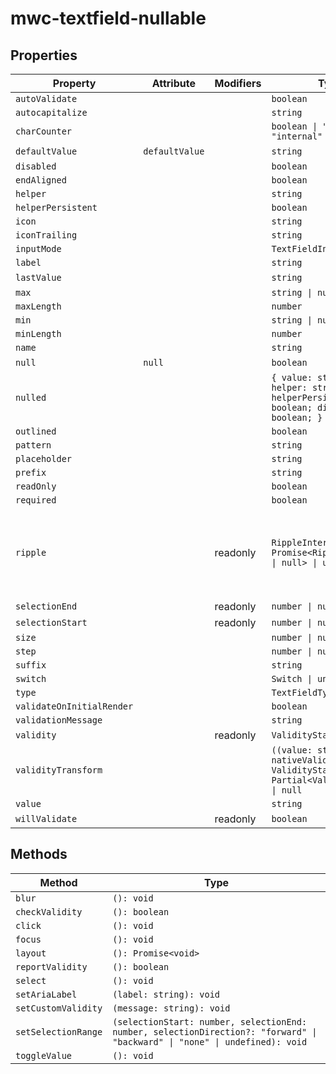 # mwc-textfield-nullable

## Properties

| Property                  | Attribute      | Modifiers | Type                                             | Default                                          | Description                                      |
|---------------------------|----------------|-----------|--------------------------------------------------|--------------------------------------------------|--------------------------------------------------|
| `autoValidate`            |                |           | `boolean`                                        |                                                  |                                                  |
| `autocapitalize`          |                |           | `string`                                         |                                                  |                                                  |
| `charCounter`             |                |           | `boolean \| "external" \| "internal"`            |                                                  |                                                  |
| `defaultValue`            | `defaultValue` |           | `string`                                         | ""                                               |                                                  |
| `disabled`                |                |           | `boolean`                                        |                                                  |                                                  |
| `endAligned`              |                |           | `boolean`                                        |                                                  |                                                  |
| `helper`                  |                |           | `string`                                         |                                                  |                                                  |
| `helperPersistent`        |                |           | `boolean`                                        |                                                  |                                                  |
| `icon`                    |                |           | `string`                                         |                                                  |                                                  |
| `iconTrailing`            |                |           | `string`                                         |                                                  |                                                  |
| `inputMode`               |                |           | `TextFieldInputMode`                             |                                                  |                                                  |
| `label`                   |                |           | `string`                                         |                                                  |                                                  |
| `lastValue`               |                |           | `string`                                         | ""                                               |                                                  |
| `max`                     |                |           | `string \| number`                               |                                                  |                                                  |
| `maxLength`               |                |           | `number`                                         |                                                  |                                                  |
| `min`                     |                |           | `string \| number`                               |                                                  |                                                  |
| `minLength`               |                |           | `number`                                         |                                                  |                                                  |
| `name`                    |                |           | `string`                                         |                                                  |                                                  |
| `null`                    | `null`         |           | `boolean`                                        | false                                            |                                                  |
| `nulled`                  |                |           | `{ value: string; helper: string; helperPersistent: boolean; disabled: boolean; }` | {"helper":"helper","helperPersistent":"helperPersistent","disabled":"disabled"} |                                                  |
| `outlined`                |                |           | `boolean`                                        |                                                  |                                                  |
| `pattern`                 |                |           | `string`                                         |                                                  |                                                  |
| `placeholder`             |                |           | `string`                                         |                                                  |                                                  |
| `prefix`                  |                |           | `string`                                         |                                                  |                                                  |
| `readOnly`                |                |           | `boolean`                                        |                                                  |                                                  |
| `required`                |                |           | `boolean`                                        |                                                  |                                                  |
| `ripple`                  |                | readonly  | `RippleInterface \| Promise<RippleInterface \| null> \| undefined` |                                                  | Implement ripple getter for Ripple integration with mwc-formfield |
| `selectionEnd`            |                | readonly  | `number \| null`                                 |                                                  |                                                  |
| `selectionStart`          |                | readonly  | `number \| null`                                 |                                                  |                                                  |
| `size`                    |                |           | `number \| null`                                 |                                                  |                                                  |
| `step`                    |                |           | `number \| null`                                 |                                                  |                                                  |
| `suffix`                  |                |           | `string`                                         |                                                  |                                                  |
| `switch`                  |                |           | `Switch \| undefined`                            |                                                  |                                                  |
| `type`                    |                |           | `TextFieldType`                                  |                                                  |                                                  |
| `validateOnInitialRender` |                |           | `boolean`                                        |                                                  |                                                  |
| `validationMessage`       |                |           | `string`                                         |                                                  |                                                  |
| `validity`                |                | readonly  | `ValidityState`                                  |                                                  |                                                  |
| `validityTransform`       |                |           | `((value: string, nativeValidity: ValidityState) => Partial<ValidityState>) \| null` |                                                  |                                                  |
| `value`                   |                |           | `string`                                         |                                                  |                                                  |
| `willValidate`            |                | readonly  | `boolean`                                        |                                                  |                                                  |

## Methods

| Method              | Type                                             |
|---------------------|--------------------------------------------------|
| `blur`              | `(): void`                                       |
| `checkValidity`     | `(): boolean`                                    |
| `click`             | `(): void`                                       |
| `focus`             | `(): void`                                       |
| `layout`            | `(): Promise<void>`                              |
| `reportValidity`    | `(): boolean`                                    |
| `select`            | `(): void`                                       |
| `setAriaLabel`      | `(label: string): void`                          |
| `setCustomValidity` | `(message: string): void`                        |
| `setSelectionRange` | `(selectionStart: number, selectionEnd: number, selectionDirection?: "forward" \| "backward" \| "none" \| undefined): void` |
| `toggleValue`       | `(): void`                                       |
